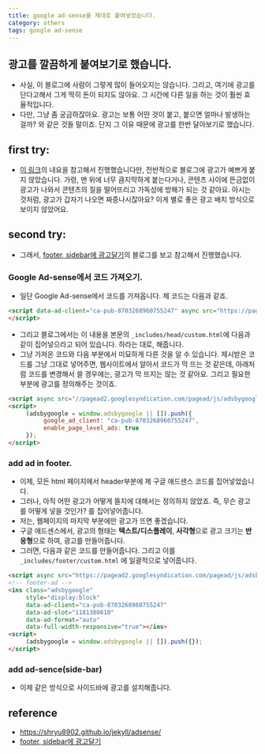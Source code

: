 ```yaml
---
title: google ad-sense를 제대로 붙여넣었습니다.
category: others
tags: google ad-sense
---
```


## 광고를 깔끔하게 붙여보기로 했습니다.

- 사실, 이 블로그에 사람이 그렇게 많이 들어오지는 않습니다. 그리고, 여기에 광고를 단다고해서 그게 딱히 돈이 되지도 않아요. 그 시간에 다른 일을 하는 것이 훨씬 효율적입니다. 
- 다만, 그냥 좀 궁금하잖아요. 광고는 보통 어떤 것이 붙고, 붙으면 얼마나 발생하는걸까? 와 같은 것들 말이죠. 단지 그 이유 때문에 광고를 한번 달아보기로 했습니다. 

## first try: 

- [이 링크](https://shryu8902.github.io/jekyll/adsense/)의 내요을 참고해서 진행했습니다만, 전반적으로 블로그에 광고가 예쁘게 붙지 않았습니다. 가령, 맨 위에 너무 큼지막하게 붙는다거나, 콘텐츠 사이에 뜬금없이 광고가 나와서 콘텐츠의 질을 떨어뜨리고 가독성에 방해가 되는 것 같아요. 아시는 것처럼, 광고가 갑자기 나오면 짜증나시잖아요? 이게 별로 좋은 광고 배치 방식으로 보이지 않았어요. 

## second try: 

- 그래서, [footer, sidebar에 광고달기](https://devinlife.com/howto%20github%20pages/adsense/)의 블로그를 보고 참고해서 진행했습니다. 

### Google Ad-sense에서 코드 가져오기.

- 일단 Google Ad-sense에서 코드를 가져옵니다. 제 코드는 다음과 같죠. 

```html
<script data-ad-client="ca-pub-8703268960755247" async src="https://pagead2.googlesyndication.com/pagead/js/adsbygoogle.js">
</script>
```

- 그리고 블로그에서는 이 내용을 본문의 `_includes/head/custom.html`에 다음과 같이 집어넣으라고 되어 있습니다. 하라는 대로, 해줍니다.
- 그냥 가져온 코드와 다음 부분에서 미묘하게 다른 것을 알 수 있습니다. 제시받은 코드를 그냥 그대로 넣어주면, 웹사이트에서 알아서 코드가 막 뜨는 것 같은데, 아래처럼 코드를 변경해서 쓸 경우에는, 광고가 막 뜨지는 않는 것 같아요. 그리고 필요한 부분에 광고를 정의해주는 것이죠.

```html 
<script async src="//pagead2.googlesyndication.com/pagead/js/adsbygoogle.js"></script>
<script>
     (adsbygoogle = window.adsbygoogle || []).push({
          google_ad_client: "ca-pub-8703268960755247",
          enable_page_level_ads: true
     });
</script>
```

### add ad in footer. 

- 이제, 모든 html 페이지에서 header부분에 제 구글 애드센스 코드를 집어넣었습니다. 
- 그러나, 아직 어떤 광고가 어떻게 뜰지에 대해서는 정의하지 않았죠. 즉, 무슨 광고를 어떻게 넣을 것인가? 를 집어넣어줍니다.
- 저는, 웹페이지의 마지막 부분에만 광고가 뜨면 좋겠습니다. 
- 구글 애드센스에서, 광고의 형태는 **텍스트/디스플레이**, **사각형**으로 광고 크기는 **반응형**으로 하여, 광고를 만들어줍니다. 
- 그러면, 다음과 같은 코드를 만들어줍니다. 그리고 이를 `_includes/footer/custom.html` 에 일괄적으로 넣어줍니다.

```html 
<script async src="https://pagead2.googlesyndication.com/pagead/js/adsbygoogle.js"></script>
<!-- footer-ad -->
<ins class="adsbygoogle"
     style="display:block"
     data-ad-client="ca-pub-8703268960755247"
     data-ad-slot="1181380610"
     data-ad-format="auto"
     data-full-width-responsive="true"></ins>
<script>
     (adsbygoogle = window.adsbygoogle || []).push({});
</script>
```

### add ad-sence(side-bar)

- 이제 같은 방식으로 사이드바에 광고를 설치해줍니다.


## reference

- <https://shryu8902.github.io/jekyll/adsense/>
- [footer, sidebar에 광고달기](https://devinlife.com/howto%20github%20pages/adsense/)